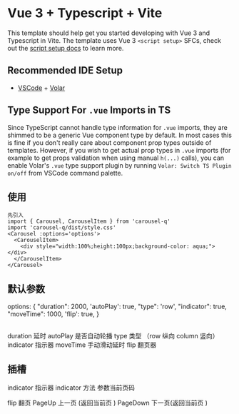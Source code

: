 
# Vue 3 + Typescript + Vite

This template should help get you started developing with Vue 3 and Typescript in Vite. The template uses Vue 3 `<script setup>` SFCs, check out the [script setup docs](https://v3.vuejs.org/api/sfc-script-setup.html#sfc-script-setup) to learn more.

## Recommended IDE Setup

- [VSCode](https://code.visualstudio.com/) + [Volar](https://marketplace.visualstudio.com/items?itemName=johnsoncodehk.volar)

## Type Support For `.vue` Imports in TS

Since TypeScript cannot handle type information for `.vue` imports, they are shimmed to be a generic Vue component type by default. In most cases this is fine if you don't really care about component prop types outside of templates. However, if you wish to get actual prop types in `.vue` imports (for example to get props validation when using manual `h(...)` calls), you can enable Volar's `.vue` type support plugin by running `Volar: Switch TS Plugin on/off` from VSCode command palette.

<!-- ## 设计宗旨
除了 Vue3，不使用第三方依赖！ -->
## 使用
    先引入
    import { Carousel, CarouselItem } from 'carousel-q'
    import 'carousel-q/dist/style.css'
    <Carousel :options='options'>
      <CarouselItem>
        <div style="width:100%;height:100px;background-color: aqua;"></div>
      </CarouselItem>
    </Carousel>

## 默认参数
  
options: {
    "duration": 2000, 
    'autoPlay': true,
    "type": 'row',
    "indicator": true,
    "moveTime": 1000,
    'flip': true,
}
##
duration 延时
autoPlay 是否自动轮播
type 类型 （row 纵向 column 竖向）
indicator 指示器
moveTime 手动滑动延时
flip 翻页器
## 插槽
indicator 指示器
indicator 方法 参数当前页码

flip 翻页
PageUp 上一页 (返回当前页 )
PageDown 下一页(返回当前页 )